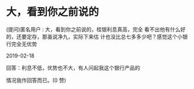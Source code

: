# 大，看到你之前说的

(提问)匿名用户 : 大，看到你之前说的，桂银利息真高，完全 看不出他有什么好的，还要定存，那虽说净九，实际下来估 计也没比总七多多少吧？感觉这个小银行完全无优势

2019-02-18

回答：利息不低，优势也不大，有人问起我这个银行产品的

情况我作回答而已。(0 赞)